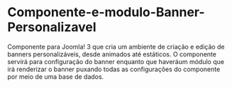 # Componente-e-modulo-Banner-Personalizavel
 Componente para Joomla! 3 que cria um ambiente de criação e edição de banners personalizáveis, desde animados até estáticos. O componente servirá para configuração do banner enquanto que haveráum módulo que irá renderizar o banner puxando todas as configurações do componente por meio de uma base de dados.
